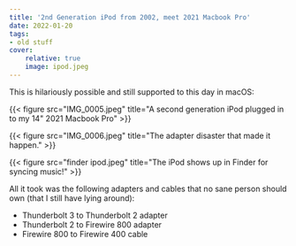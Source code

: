 ```yaml
---
title: '2nd Generation iPod from 2002, meet 2021 Macbook Pro'
date: 2022-01-20
tags:
- old stuff
cover:
    relative: true
    image: ipod.jpeg
---
```

This is hilariously possible and still supported to this day in macOS:

{{< figure src="IMG_0005.jpeg" title="A second generation iPod plugged in to my 14\" 2021 Macbook Pro" >}}

{{< figure src="IMG_0006.jpeg" title="The adapter disaster that made it happen." >}}

{{< figure src="finder ipod.jpeg" title="The iPod shows up in Finder for syncing music!" >}}

All it took was the following adapters and cables that no sane person should own (that I still have lying around):
* Thunderbolt 3 to Thunderbolt 2 adapter
* Thunderbolt 2 to Firewire 800 adapter
* Firewire 800 to Firewire 400 cable